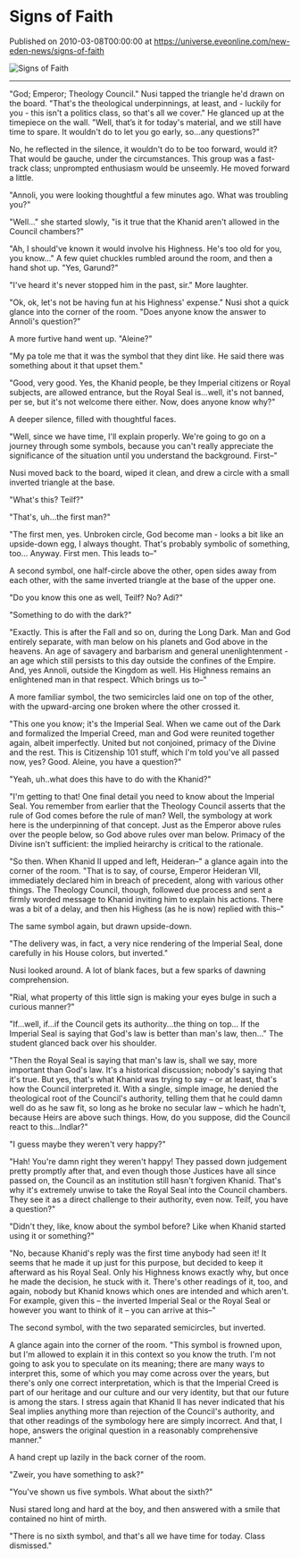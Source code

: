 # Signs of Faith
Published on 2010-03-08T00:00:00 at https://universe.eveonline.com/new-eden-news/signs-of-faith

![Signs of Faith](https://web.ccpgamescdn.com/communityassets/img/chronicles/chronicleImage/SignsOfFaith.jpg)

---

 "God; Emperor; Theology Council." Nusi tapped the triangle he'd drawn on the board. "That's the theological underpinnings, at least, and - luckily for you - this isn't a politics class, so that's all we cover." He glanced up at the timepiece on the wall. "Well, that’s it for  today's material, and we still have time to spare. It wouldn't do to let you go early, so...any questions?"

No, he reflected in the silence, it wouldn't do to be too forward, would it? That would be gauche, under the circumstances. This group was a fast-track class; unprompted enthusiasm would be unseemly. He moved forward a little.

"Annoli, you were looking thoughtful a few minutes ago. What was troubling you?"

"Well..." she started slowly, "is it true that the Khanid aren't allowed in the Council chambers?"

"Ah, I should've known it would involve his Highness. He's too old for you, you know..." A few quiet chuckles rumbled around the room, and then a hand shot up. "Yes, Garund?"

"I've heard it's never stopped him in the past, sir." More laughter.

"Ok, ok, let's not be having fun at his Highness' expense." Nusi shot a quick glance into the corner of the room. "Does anyone know the answer to Annoli's question?"

A more furtive hand went up. "Aleine?"

"My pa tole me that it was the symbol that they dint like. He said there was something about it that upset them."

"Good, very good. Yes, the Khanid people, be they Imperial citizens or Royal subjects, are allowed entrance, but the Royal Seal is...well, it's not banned, per se, but it's not welcome there either. Now, does anyone know why?"

A deeper silence, filled with thoughtful faces.

"Well, since we have time, I'll explain properly. We're going to go on a journey through some symbols, because you can't really appreciate the significance of the situation until you understand the background. First–"

Nusi moved back to the board, wiped it clean, and drew a circle with a small inverted triangle at the base.

"What's this? Teilf?"

"That's, uh...the first man?"

"The first men, yes. Unbroken circle, God become man - looks a bit like an upside-down egg, I always thought. That's probably symbolic of something, too... Anyway. First men. This leads to–"

A second symbol, one half-circle above the other, open sides away from each other, with the same inverted triangle at the base of the upper one.

"Do you know this one as well, Teilf? No? Adi?"

"Something to do with the dark?"

"Exactly. This is after the Fall and so on, during the Long Dark. Man and God entirely separate, with man below on his planets and God above in the heavens. An age of savagery and barbarism and general unenlightenment - an age which still persists to this day outside the confines of the Empire. And, yes Annoli, outside the Kingdom as well. His Highness remains an enlightened man in that respect. Which brings us to–"

A more familiar symbol, the two semicircles laid one on top of the other, with the upward-arcing one broken where the other crossed it.

"This one you know; it's the Imperial Seal. When we came out of the Dark and formalized the Imperial Creed, man and God were reunited together again, albeit imperfectly. United but not conjoined, primacy of the Divine and the rest. This is Citizenship 101 stuff, which I'm told you've all passed now, yes? Good. Aleine, you have a question?"

"Yeah, uh..what does this have to do with the Khanid?"

"I'm getting to that! One final detail you need to know about the Imperial Seal. You remember from earlier that the Theology Council asserts that the rule of God comes before the rule of man? Well, the symbology at work here is the underpinning of that concept. Just as the Emperor above rules over the people below, so God above rules over man below. Primacy of the Divine isn't sufficient: the implied heirarchy is critical to the rationale.

"So then. When Khanid II upped and left, Heideran–" a glance again into the corner of the room. "That is to say, of course, Emperor Heideran VII, immediately declared him in breach of precedent, along with various other things. The Theology Council, though, followed due process and sent a firmly worded message to Khanid inviting him to explain his actions. There was a bit of a delay, and then his Highess (as he is now) replied with this–"

The same symbol again, but drawn upside-down.

"The delivery was, in fact, a very nice rendering of the Imperial Seal, done carefully in his House colors, but inverted."

Nusi looked around. A lot of blank faces, but a few sparks of dawning comprehension.

"Rial, what property of this little sign is making your eyes bulge in such a curious manner?"

"If...well, if...if the Council gets its authority...the thing on top... If the Imperial Seal is saying that God's law is better than man's law, then..." The student glanced back over his shoulder.

"Then the Royal Seal is saying that man's law is, shall we say, more important than God's law. It's a historical discussion; nobody's saying that it's true. But yes, that's what Khanid was trying to say – or at least, that's how the Council interpreted it. With a single, simple image, he denied the theological root of the Council's authority, telling them that he could damn well do as he saw fit, so long as he broke no secular law – which he hadn't, because Heirs are above such things. How, do you suppose, did the Council react to this...Indlar?"

"I guess maybe they weren't very happy?"

"Hah! You're damn right they weren't happy! They passed down judgement pretty promptly after that, and even though those Justices have all since passed on, the Council as an institution still hasn't forgiven Khanid. That's why it's extremely unwise to take the Royal Seal into the Council chambers. They see it as a direct challenge to their authority, even now. Teilf, you have a question?"

"Didn't they, like, know about the symbol before? Like when Khanid started using it or something?"

"No, because Khanid's reply was the first time anybody had seen it! It seems that he made it up just for this purpose, but decided to keep it afterward as his Royal Seal. Only his Highness knows exactly why, but once he made the decision, he stuck with it. There's other readings of it, too, and again, nobody but Khanid knows which ones are intended and which aren't. For example, given this – the inverted Imperial Seal or the Royal Seal or however you want to think of it – you can arrive at this–"

The second symbol, with the two separated semicircles, but inverted.

A glance again into the corner of the room. "This symbol is frowned upon, but I'm allowed to explain it in this context so you know the truth. I'm not going to ask you to speculate on its meaning; there are many ways to interpret this, some of which you may come across over the years, but there's only one correct interpretation, which is that the Imperial Creed is part of our heritage and our culture and our very identity, but that our future is among the stars. I stress again that Khanid II has never indicated that his Seal implies anything more than rejection of the Council's authority, and that other readings of the symbology here are simply incorrect. And that, I hope, answers the original question in a reasonably comprehensive manner."

A hand crept up lazily in the back corner of the room.

"Zweir, you have something to ask?"

"You've shown us five symbols. What about the sixth?"

Nusi stared long and hard at the boy, and then answered with a smile that contained no hint of mirth.

"There is no sixth symbol, and that's all we have time for today. Class dismissed."
